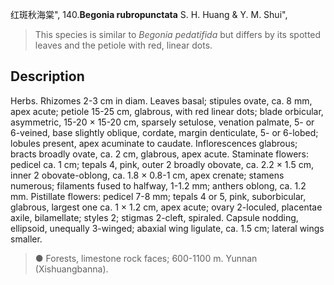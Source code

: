 红斑秋海棠",
140.**Begonia rubropunctata** S. H. Huang & Y. M. Shui",

> This species is similar to *Begonia pedatifida* but differs by its spotted leaves and the petiole with red, linear dots.

## Description
Herbs. Rhizomes 2-3 cm in diam. Leaves basal; stipules ovate, ca. 8 mm, apex acute; petiole 15-25 cm, glabrous, with red linear dots; blade orbicular, asymmetric, 15-20 × 15-20 cm, sparsely setulose, venation palmate, 5- or 6-veined, base slightly oblique, cordate, margin denticulate, 5- or 6-lobed; lobules present, apex acuminate to caudate. Inflorescences glabrous; bracts broadly ovate, ca. 2 cm, glabrous, apex acute. Staminate flowers: pedicel ca. 1 cm; tepals 4, pink, outer 2 broadly obovate, ca. 2.2 × 1.5 cm, inner 2 obovate-oblong, ca. 1.8 × 0.8-1 cm, apex crenate; stamens numerous; filaments fused to halfway, 1-1.2 mm; anthers oblong, ca. 1.2 mm. Pistillate flowers: pedicel 7-8 mm; tepals 4 or 5, pink, suborbicular, glabrous, largest one ca. 1 × 1.2 cm, apex acute; ovary 2-loculed, placentae axile, bilamellate; styles 2; stigmas 2-cleft, spiraled. Capsule nodding, ellipsoid, unequally 3-winged; abaxial wing ligulate, ca. 1.5 cm; lateral wings smaller.

> ● Forests, limestone rock faces; 600-1100 m. Yunnan (Xishuangbanna).
